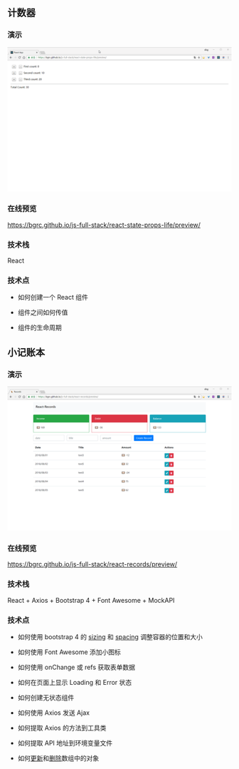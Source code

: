 ## 计数器

### 演示

![](./images/counter.gif)

### 在线预览

https://bgrc.github.io/js-full-stack/react-state-props-life/preview/

### 技术栈

React

### 技术点

- 如何创建一个 React 组件

- 组件之间如何传值

- 组件的生命周期

## 小记账本

### 演示

![](./images/records.gif)

### 在线预览

https://bgrc.github.io/js-full-stack/react-records/preview/

### 技术栈

React + Axios + Bootstrap 4 + Font Awesome + MockAPI

### 技术点

- 如何使用 bootstrap 4 的 [sizing](https://getbootstrap.com/docs/4.0/utilities/sizing/) 和 [spacing](https://getbootstrap.com/docs/4.0/utilities/spacing/) 调整容器的位置和大小

- 如何使用 Font Awesome 添加小图标

- 如何使用 onChange 或 refs 获取表单数据

- 如何在页面上显示 Loading 和 Error 状态

- 如何创建无状态组件

- 如何使用 Axios 发送 Ajax

- 如何提取 Axios 的方法到工具类

- 如何提取 API 地址到环境变量文件

- 如何[更新](https://redux.js.org/recipes/structuringreducers/immutableupdatepatterns#updating-an-item-in-an-array)和[删除](https://redux.js.org/recipes/structuringreducers/immutableupdatepatterns#inserting-and-removing-items-in-arrays)数组中的对象